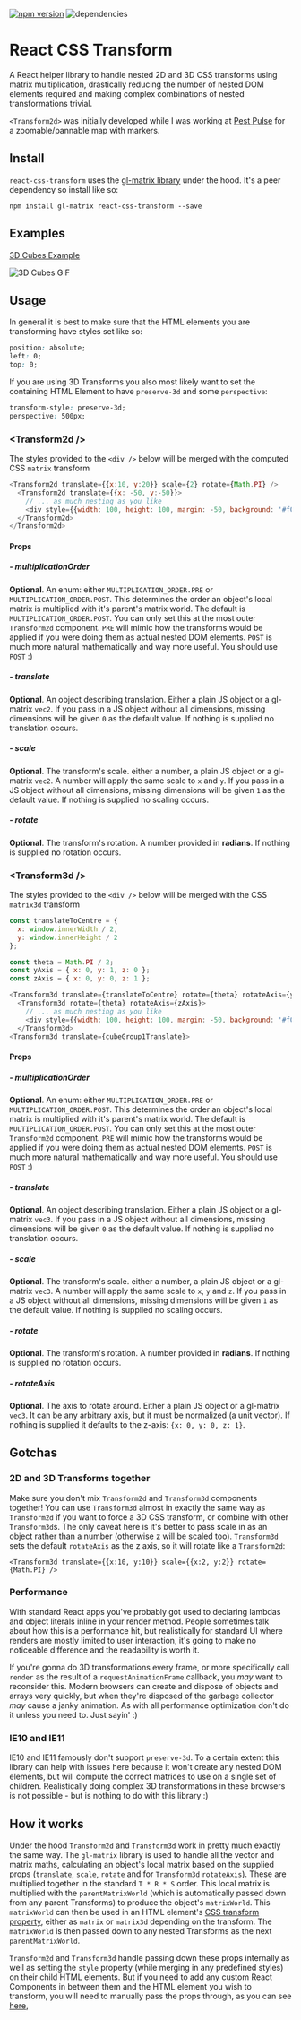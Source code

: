 [![npm version](https://badge.fury.io/js/react-css-transform.svg)](https://badge.fury.io/js/react-css-transform)
![dependencies](https://david-dm.org/baseten/react-css-transform.svg)

# React CSS Transform

A React helper library to handle nested 2D and 3D CSS transforms using matrix multiplication, 
drastically reducing the number of nested DOM elements required and making complex 
combinations of nested transformations trivial.

`<Transform2d>` was initially developed while I was working at [Pest Pulse](https://www.pestpulse.com/) 
for a zoomable/pannable map with markers.

## Install

`react-css-transform` uses the [gl-matrix library](https://github.com/toji/gl-matrix)
under the hood. It's a peer dependency so install like so:

`npm install gl-matrix react-css-transform --save`

## Examples

[3D Cubes Example](https://baseten.github.io/react-css-transform/3d-cubes/index.html)

![3D Cubes GIF](https://baseten.github.io/react-css-transform/3d-cubes.gif)

## Usage

In general it is best to make sure that the HTML elements you are transforming have styles
set like so:

```css
position: absolute;
left: 0;
top: 0;
```

If you are using 3D Transforms you also most likely want to set the containing HTML Element 
to have `preserve-3d` and some `perspective`:

```css
transform-style: preserve-3d;
perspective: 500px;
```

### &lt;Transform2d />

The styles provided to the `<div />` below will be merged with the computed CSS `matrix` transform

```javascript
<Transform2d translate={{x:10, y:20}} scale={2} rotate={Math.PI} />
  <Transform2d translate={{x: -50, y:-50}}>
    // ... as much nesting as you like
    <div style={{width: 100, height: 100, margin: -50, background: '#f00'}} />
  </Transform2d>
</Transform2d> 
```

#### Props

##### - multiplicationOrder

**Optional**. An enum: either `MULTIPLICATION_ORDER.PRE` or `MULTIPLICATION_ORDER.POST`.
This determines the order an object's local matrix is multiplied with it's parent's matrix world.
The default is `MULTIPLICATION_ORDER.POST`. You can only set this at the most outer `Transform2d`
component. `PRE` will mimic how the transforms would be applied if you were doing them as
actual nested DOM elements. `POST` is much more natural mathematically and way more useful.
You should use `POST` :)

##### - translate

**Optional**. An object describing translation. Either a plain JS object or a gl-matrix 
`vec2`. If you pass in a JS object without all dimensions, missing dimensions will be 
given `0` as the default value. If nothing is supplied no translation occurs.

##### - scale

**Optional**. The transform's scale. either a number, a plain JS object or a gl-matrix 
`vec2`. A number will apply the same scale to `x` and `y`. If you pass in a JS object 
without all dimensions, missing dimensions will be given `1` as the default value. If
nothing is supplied no scaling occurs. 

##### - rotate

**Optional**. The transform's rotation. A number provided in **radians**. If nothing is 
supplied no rotation occurs.

### &lt;Transform3d />

The styles provided to the `<div />` below will be merged with the CSS `matrix3d` transform

```javascript
const translateToCentre = {
  x: window.innerWidth / 2,
  y: window.innerHeight / 2
};

const theta = Math.PI / 2;
const yAxis = { x: 0, y: 1, z: 0 };
const zAxis = { x: 0, y: 0, z: 1 };

<Transform3d translate={translateToCentre} rotate={theta} rotateAxis={yAxis}>
  <Transform3d rotate={theta} rotateAxis={zAxis}>
    // ... as much nesting as you like
    <div style={{width: 100, height: 100, margin: -50, background: '#f00'}} />
  </Transform3d>
<Transform3d translate={cubeGroup1Translate}>
```

#### Props

##### - multiplicationOrder

**Optional**. An enum: either `MULTIPLICATION_ORDER.PRE` or `MULTIPLICATION_ORDER.POST`.
This determines the order an object's local matrix is multiplied with it's parent's matrix world.
The default is `MULTIPLICATION_ORDER.POST`. You can only set this at the most outer `Transform2d`
component. `PRE` will mimic how the transforms would be applied if you were doing them as
actual nested DOM elements. `POST` is much more natural mathematically and way more useful.
You should use `POST` :)

##### - translate

**Optional**. An object describing translation. Either a plain JS object or a gl-matrix 
`vec3`. If you pass in a JS object without all dimensions, missing dimensions will be 
given `0` as the default value. If nothing is supplied no translation occurs.

##### - scale

**Optional**. The transform's scale. either a number, a plain JS object or a gl-matrix 
`vec3`. A number will apply the same scale to `x`, `y` and `z`. If you pass in a JS object 
without all dimensions, missing dimensions will be given `1` as the default value. If
nothing is supplied no scaling occurs. 

##### - rotate

**Optional**. The transform's rotation. A number provided in **radians**. If nothing is 
supplied no rotation occurs.

##### - rotateAxis

**Optional**. The axis to rotate around. Either a plain JS object or a gl-matrix `vec3`.
It can be any arbitrary axis, but it must be normalized (a unit vector). If nothing is 
supplied it defaults to the z-axis: `{x: 0, y: 0, z: 1}`. 

## Gotchas

### 2D and 3D Transforms together

Make sure you don't mix `Transform2d` and `Transform3d` components together! You can use
`Transform3d` almost in exactly the same way as `Transform2d` if you want to force a 3D 
CSS transform, or combine with other `Transform3d`s. The only caveat here is it's better
to pass scale in as an object rather than a number (otherwise z will be scaled too).
`Transform3d` sets the default `rotateAxis` as the z axis, so it will rotate like a
`Transform2d`:

`<Transform3d translate={{x:10, y:10}} scale={{x:2, y:2}} rotate={Math.PI} />`

### Performance

With standard React apps you've probably got used to declaring lambdas and object literals
inline in your render method. People sometimes talk about how this is a performance hit, 
but realistically for standard UI where renders are mostly limited to user interaction, 
it's going to make no noticeable difference and the readability is worth it.

If you're gonna do 3D transformations every frame, or more specifically call `render` as
the result of a `requestAnimationFrame` callback, you *may* want to reconsider this.
Modern browsers can create and dispose of objects and arrays very quickly, but when they're
disposed of the garbage collector *may* cause a janky animation. As with all 
performance optimization don't do it unless you need to. Just sayin' :) 

### IE10 and IE11

IE10 and IE11 famously don't support `preserve-3d`. To a certain extent this library can
help with issues here because it won't create any nested DOM elements, but will compute
the correct matrices to use on a single set of children. Realistically doing complex 3D 
transformations in these browsers is not possible - but is nothing to do with this library :)

## How it works

Under the hood `Transform2d` and `Transform3d` work in pretty much exactly the same way.
The `gl-matrix` library is used to handle all the vector and matrix maths, calculating
an object's local matrix based on the supplied props (`translate`, `scale`, `rotate` and 
for `Transform3d` `rotateAxis`). These are multiplied together in the standard `T * R * S`
order. This local matrix is multiplied with the `parentMatrixWorld` (which is automatically
passed down from any parent Transforms) to produce the object's `matrixWorld`. This 
`matrixWorld` can then be used in an HTML element's [CSS transform property](https://developer.mozilla.org/en-US/docs/Web/CSS/transform-function/matrix), either as
`matrix` or `matrix3d` depending on the transform. The `matrixWorld` is then passed down
to any nested Transforms as the next `parentMatrixWorld`.

`Transform2d` and `Transform3d` handle passing down these props internally as well as 
setting the `style` property (while merging in any predefined styles) on their child HTML 
elements. But if you need to add any custom React Components in between them and the HTML
element you wish to transform, you will need to manually pass the props through, as you 
can see [here](https://github.com/baseten/react-css-transform/blob/master/examples/3d-cubes/src/components/CubeGroup.js), 
